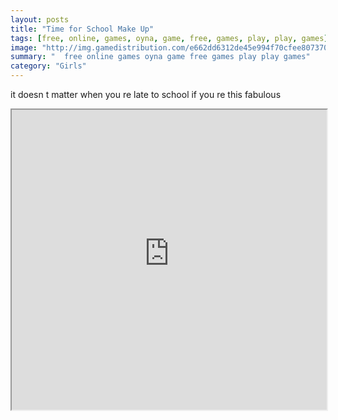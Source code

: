 ```yaml
---
layout: posts
title: "Time for School Make Up"
tags: [free, online, games, oyna, game, free, games, play, play, games]
image: "http://img.gamedistribution.com/e662dd6312de45e994f70cfee807370f.jpg"
summary: "  free online games oyna game free games play play games"
category: "Girls"
---
```


it doesn t matter when you re late to school if you re this fabulous

<iframe width="100%" height="480px;" src="http://flash.gamedistribution.com?game=e662dd6312de45e994f70cfee807370f"></iframe>